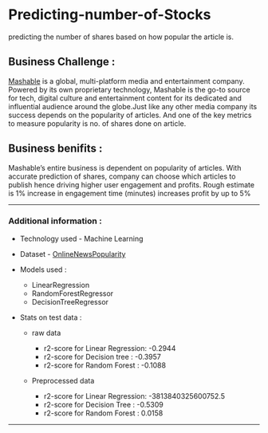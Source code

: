 # Predicting-number-of-Stocks

predicting the number of shares based on how popular the article is.

## Business Challenge :

[Mashable](www.mashable.com) is a global, multi-platform media and entertainment company. Powered by its own proprietary technology, Mashable is the go-to source for tech, digital culture and entertainment content for its dedicated and influential audience around the globe.Just like any other media company its success depends on the popularity of articles.  And one of the key metrics to measure popularity is no. of shares done on article.

## Business benifits :
Mashable’s entire business is dependent on popularity of articles. With accurate prediction of shares, company can choose which articles to publish hence driving higher user engagement and profits.  Rough estimate is 1% increase in engagement time (minutes) increases profit by up to 5%

---
### Additional information :

- Technology used - Machine Learning
- Dataset - [OnlineNewsPopularity](https://github.com/JVedant/Predicting-number-of-Shares/blob/master/dataset/OnlineNewsPopularity.csv)
- Models used :
  - LinearRegression
  - RandomForestRegressor
  - DecisionTreeRegressor
  
- Stats on test data :

  - raw data
    - r2-score for Linear Regression:  -0.2944
    - r2-score for Decision tree :  -0.3957
    - r2-score for Random Forest :  -0.1088
   
  - Preprocessed data
    - r2-score for Linear Regression:  -3813840325600752.5
    - r2-score for Decision Tree :  -0.5309
    - r2-score for Random Forest :  0.0158
  
---
